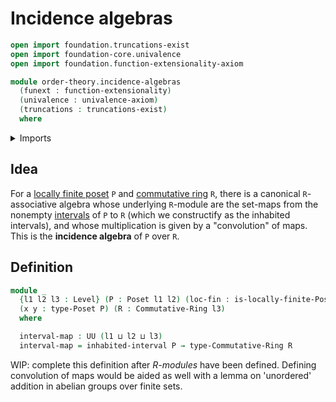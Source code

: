 # Incidence algebras

```agda
open import foundation.truncations-exist
open import foundation-core.univalence
open import foundation.function-extensionality-axiom

module order-theory.incidence-algebras
  (funext : function-extensionality)
  (univalence : univalence-axiom)
  (truncations : truncations-exist)
  where
```

<details><summary>Imports</summary>

```agda
open import commutative-algebra.commutative-rings funext univalence truncations

open import foundation.dependent-pair-types
open import foundation.inhabited-types funext univalence truncations
open import foundation.universe-levels

open import foundation-core.cartesian-product-types

open import order-theory.interval-subposets funext univalence truncations
open import order-theory.locally-finite-posets funext univalence truncations
open import order-theory.posets funext univalence truncations
```

</details>

## Idea

For a [locally finite poset](order-theory.locally-finite-posets.md) `P` and
[commutative ring](commutative-algebra.commutative-rings.md) `R`, there is a
canonical `R`-associative algebra whose underlying `R`-module are the set-maps
from the nonempty [intervals](order-theory.interval-subposets.md) of `P` to `R`
(which we constructify as the inhabited intervals), and whose multiplication is
given by a "convolution" of maps. This is the **incidence algebra** of `P` over
`R`.

## Definition

```agda
module _
  {l1 l2 l3 : Level} (P : Poset l1 l2) (loc-fin : is-locally-finite-Poset P)
  (x y : type-Poset P) (R : Commutative-Ring l3)
  where

  interval-map : UU (l1 ⊔ l2 ⊔ l3)
  interval-map = inhabited-interval P → type-Commutative-Ring R
```

WIP: complete this definition after _R-modules_ have been defined. Defining
convolution of maps would be aided as well with a lemma on 'unordered' addition
in abelian groups over finite sets.
